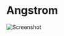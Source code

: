 # Angstrom

![Screenshot](https://user-images.githubusercontent.com/44488666/81362879-1cf9f600-910c-11ea-9e55-4731da7130b0.png)